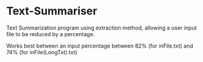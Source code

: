 # Text-Summariser

Text Summarization program using extraction method, allowing a user input file to be reduced by a percentage.

Works best between an input percentage between 82% (for inFile.txt) and 74% (for inFile(LongTxt).txt) 
